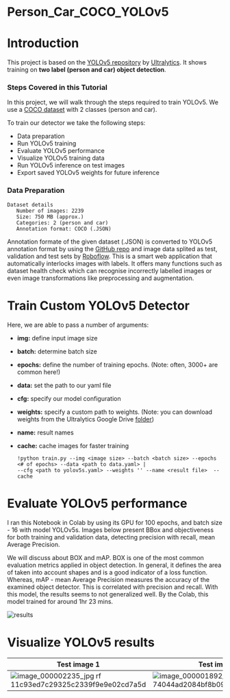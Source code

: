 # Person_Car_COCO_YOLOv5

  # Introduction
  
  This project is based on the [YOLOv5 repository](https://github.com/ultralytics/yolov5) by [Ultralytics](https://www.ultralytics.com/). It shows training on **two label (person and car) object detection**.
  
  ### Steps Covered in this Tutorial

In this project, we will walk through the steps required to train YOLOv5. We use a [COCO dataset](https://evp-ml-data.s3.us-east-2.amazonaws.com/ml-interview/openimages-personcar/trainval.tar.gz) with 2 classes (person and car).

To train our detector we take the following steps:

* Data preparation
* Run YOLOv5 training
* Evaluate YOLOv5 performance
* Visualize YOLOv5 training data
* Run YOLOv5 inference on test images
* Export saved YOLOv5 weights for future inference

### Data Preparation
    Dataset details
       Number of images: 2239
       Size: 750 MB (approx.)
       Categories: 2 (person and car)
       Annotation format: COCO (.JSON)
       
 Annotation formate of the given dataset (.JSON) is converted to YOLOv5 annotation format by using the [GitHub repo](https://github.com/pylabel-project/samples/blob/main/coco2yolov5.ipynb) and image data splited as test, validation and test sets by [Roboflow](https://roboflow.com). This is a smart web application that automatically interlocks images with labels. It offers many functions such as dataset health check which can recognise incorrectly labelled images or even image transformations like preprocessing and augmentation.

# Train Custom YOLOv5 Detector

Here, we are able to pass a number of arguments:
- **img:** define input image size
- **batch:** determine batch size
- **epochs:** define the number of training epochs. (Note: often, 3000+ are common here!)
- **data:** set the path to our yaml file
- **cfg:** specify our model configuration
- **weights:** specify a custom path to weights. (Note: you can download weights from the Ultralytics Google Drive [folder](https://drive.google.com/open?id=1Drs_Aiu7xx6S-ix95f9kNsA6ueKRpN2J))
- **name:** result names
- **cache:** cache images for faster training
        
      !python train.py --img <image size> --batch <batch size> --epochs <# of epochs> --data <path to data.yaml> | 
      --cfg <path to yolov5s.yaml> --weights '' --name <result file>  --cache

# Evaluate YOLOv5 performance
  
  I ran this Notebook in Colab by using its GPU for 100 epochs, and batch size - 16 with model YOLOv5s. Images below present BBox and objectiveness for both training and validation data, detecting precision with recall, mean Average Precision.
  
  We will discuss about BOX and mAP. BOX is one of the most common evaluation metrics applied in object detection. In general, it defines the area of taken into account shapes and is a good indicator of a loss function. Whereas, mAP - mean Average Precision measures the accuracy of the examined object detector. This is correlated with precision and recall. With this model, the results seems to not generalized well. By the Colab, this model trained for around 1hr 23 mins. 
  
  ![results](https://user-images.githubusercontent.com/47291136/147809027-82d22d1c-2a3d-42d7-a1c0-625d187dfb71.png)
  
  # Visualize YOLOv5 results
  
  | Test image 1      | Test image 2 | Test image 3 |
|------------|-------------|-------------|
| ![image_000002235_jpg rf 11c93ed7c29325c2339f9e9e02cd7a5d](https://user-images.githubusercontent.com/47291136/147809778-cc8716af-c91b-4dbb-ac50-6e255761c400.jpg) | ![image_000001892_jpg rf 74044ad2084bf8b09ba4b10f8410ac7e](https://user-images.githubusercontent.com/47291136/147809903-3a868611-ed1d-4ded-9d5b-b9dc61d7ab9e.jpg) | [image_000001892_jpg rf 74044ad2084bf8b09ba4b10f8410ac7e](https://user-images.githubusercontent.com/47291136/147809903-3a868611-ed1d-4ded-9d5b-b9dc61d7ab9e.jpg) |
